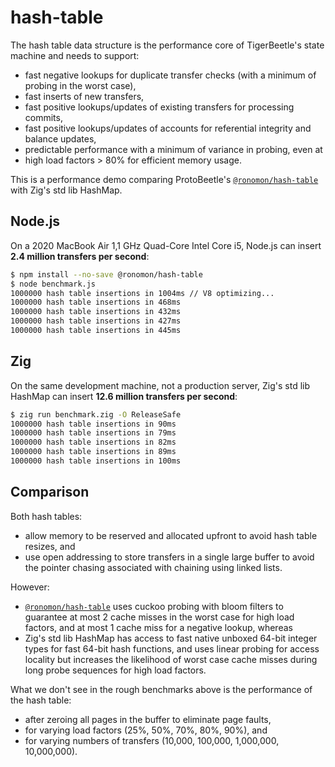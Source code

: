 # hash-table

The hash table data structure is the performance core of TigerBeetle's state machine and needs to support:

* fast negative lookups for duplicate transfer checks (with a minimum of probing in the worst case),
* fast inserts of new transfers,
* fast positive lookups/updates of existing transfers for processing commits,
* fast positive lookups/updates of accounts for referential integrity and balance updates,
* predictable performance with a minimum of variance in probing, even at
* high load factors > 80% for efficient memory usage.

This is a performance demo comparing ProtoBeetle's [`@ronomon/hash-table`](https://github.com/ronomon/hash-table) with Zig's std lib HashMap.

## Node.js

On a 2020 MacBook Air 1,1 GHz Quad-Core Intel Core i5, Node.js can insert **2.4 million transfers per second**:

```bash
$ npm install --no-save @ronomon/hash-table
$ node benchmark.js
1000000 hash table insertions in 1004ms // V8 optimizing...
1000000 hash table insertions in 468ms
1000000 hash table insertions in 432ms
1000000 hash table insertions in 427ms
1000000 hash table insertions in 445ms
```

## Zig

On the same development machine, not a production server, Zig's std lib HashMap can insert **12.6 million transfers per second**:

```bash
$ zig run benchmark.zig -O ReleaseSafe
1000000 hash table insertions in 90ms
1000000 hash table insertions in 79ms
1000000 hash table insertions in 82ms
1000000 hash table insertions in 89ms
1000000 hash table insertions in 100ms
```

## Comparison

Both hash tables:

* allow memory to be reserved and allocated upfront to avoid hash table resizes, and
* use open addressing to store transfers in a single large buffer to avoid the pointer chasing associated with chaining using linked lists.

However:

* [`@ronomon/hash-table`](https://github.com/ronomon/hash-table) uses cuckoo probing with bloom filters to guarantee at most 2 cache misses in the worst case for high load factors, and at most 1 cache miss for a negative lookup, whereas
* Zig's std lib HashMap has access to fast native unboxed 64-bit integer types for fast 64-bit hash functions, and uses linear probing for access locality but increases the likelihood of worst case cache misses during long probe sequences for high load factors.

What we don't see in the rough benchmarks above is the performance of the hash table:

* after zeroing all pages in the buffer to eliminate page faults,
* for varying load factors (25%, 50%, 70%, 80%, 90%), and
* for varying numbers of transfers (10,000, 100,000, 1,000,000, 10,000,000).
